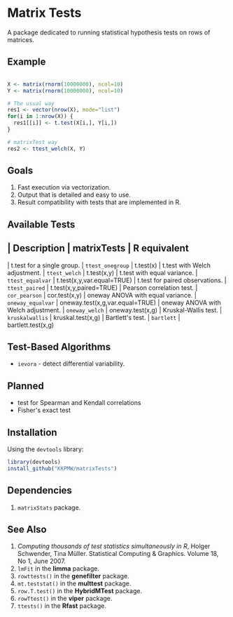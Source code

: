 # Matrix Tests #

A package dedicated to running statistical hypothesis tests on rows of matrices.

## Example ##

```r

X <- matrix(rnorm(10000000), ncol=10)
Y <- matrix(rnorm(10000000), ncol=10)

# The usual way
res1 <- vector(nrow(X), mode="list")
for(i in 1:nrow(X)) {
  res1[[i]] <- t.test(X[i,], Y[i,])
}

# matrixTest way
res2 <- ttest_welch(X, Y)

```

## Goals ##

1. Fast execution via vectorization.
2. Output that is detailed and easy to use.
3. Result compatibility with tests that are implemented in R.

## Available Tests ##

|             Description             | matrixTests       | R equivalent
------------------------------------------------------------------------------------------------
| t.test for a single group.          | `ttest_onegroup`  | t.test(x)
| t.test with Welch adjustment.       | `ttest_welch`     | t.test(x,y)
| t.test with equal variance.         | `ttest_equalvar`  | t.test(x,y,var.equal=TRUE)
| t.test for paired observations.     | `ttest_paired`    | t.test(x,y,paired=TRUE)
| Pearson correlation test.           | `cor_pearson`     | cor.test(x,y)
| oneway ANOVA with equal variance.   | `oneway_equalvar` | oneway.test(x,g,var.equal=TRUE)
| oneway ANOVA with Welch adjustment. | `oneway_welch`    | oneway.test(x,g)
| Kruskal-Wallis test.                | `kruskalwallis`   | kruskal.test(x,g)
| Bartlett's test.                    | `bartlett`        | bartlett.test(x,g)

## Test-Based Algorithms ##

* `ievora` - detect differential variability.

## Planned ##

* test for Spearman and Kendall correlations
* Fisher's exact test

## Installation ##

Using the `devtools` library:

```r
library(devtools)
install_github("KKPMW/matrixTests")
```

## Dependencies ##

1. `matrixStats` package.

## See Also ##

1. *Computing thousands of test statistics simultaneously in R*,
Holger Schwender, Tina Müller. Statistical Computing & Graphics.
Volume 18, No 1, June 2007.
2. `lmFit` in the **limma** package.
3. `rowttests()` in the **genefilter** package.
4. `mt.teststat()` in the **multtest** package.
5. `row.T.test()` in the **HybridMTest** package.
6. `rowTtest()` in the **viper** package.
7. `ttests()` in the **Rfast** package.


